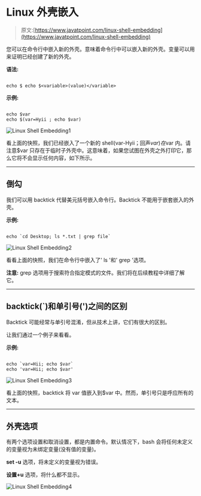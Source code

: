 # Linux 外壳嵌入

> 原文:[https://www.javatpoint.com/linux-shell-embedding](https://www.javatpoint.com/linux-shell-embedding)

您可以在命令行中嵌入新的外壳。意味着命令行中可以嵌入新的外壳。变量可以用来证明已经创建了新的外壳。

**语法:**

```

echo $ echo $<variable>(value)</variable> 
```

**示例:**

```

echo $var
echo $(var=Hyii ; echo $var)

```

![Linux Shell Embedding1](../Images/5971a5122d7f81f9aaf4bf7f8466c798.png)

看上面的快照，我们已经嵌入了一个新的 shell(var-Hyii；回声$var)在$var 内。请注意$var 只存在于临时子外壳中。这意味着，如果您试图在外壳之外打印它，那么它将不会显示任何内容，如下所示。

* * *

## 倒勾

我们可以用 backtick 代替美元括号嵌入命令行。Backtick 不能用于嵌套嵌入的外壳。

**示例:**

```

echo `cd Desktop; ls *.txt | grep file`

```

![Linux Shell Embedding2](../Images/2893396bc6f223935ea1711b8c6548da.png)

看看上面的快照，我们在命令行中嵌入了' ls '和' grep '选项。

**注意:** grep 选项用于搜索符合指定模式的文件。我们将在后续教程中详细了解它。

* * *

## backtick(`)和单引号(')之间的区别

Backtick 可能经常与单引号混淆，但从技术上讲，它们有很大的区别。

让我们通过一个例子来看看。

**示例:**

```

echo `var=Hii; echo $var`
echo 'var=Hii; echo $var'

```

![Linux Shell Embedding3](../Images/9cbaad8b8e5abcb2590d25339f9c4fce.png)

看上面的快照，backtick 将 var 值嵌入到$var 中。然而，单引号只是呼应所有的文本。

* * *

## 外壳选项

有两个选项设置和取消设置，都是内置命令。默认情况下，bash 会将任何未定义的变量视为未绑定变量(没有值的变量)。

**set -u** 选项，将未定义的变量视为错误。

**设置+u** 选项，将什么都不显示。

![Linux Shell Embedding4](../Images/66f4aa800e761ba23243f58269201c9e.png)